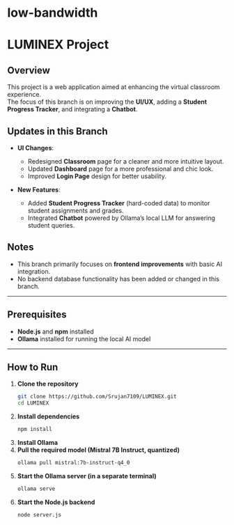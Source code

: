 ﻿# low-bandwidth

# LUMINEX Project

## Overview
This project is a web application aimed at enhancing the virtual classroom experience.  
The focus of this branch is on improving the **UI/UX**, adding a **Student Progress Tracker**, and integrating a **Chatbot**.

## Updates in this Branch
- **UI Changes**:
  - Redesigned **Classroom** page for a cleaner and more intuitive layout.
  - Updated **Dashboard** page for a more professional and chic look.
  - Improved **Login Page** design for better usability.

- **New Features**:
  - Added **Student Progress Tracker** (hard-coded data) to monitor student assignments and grades.
  - Integrated **Chatbot** powered by Ollama’s local LLM for answering student queries.

## Notes
- This branch primarily focuses on **frontend improvements** with basic AI integration.
- No backend database functionality has been added or changed in this branch.

---

## Prerequisites
- **Node.js** and **npm** installed
- **Ollama** installed for running the local AI model

---

## How to Run

1. **Clone the repository**
   ```bash
   git clone https://github.com/Srujan7109/LUMINEX.git
   cd LUMINEX
2. **Install dependencies**
   ```bash
   npm install
3. **Install Ollama**
4. **Pull the required model (Mistral 7B Instruct, quantized)**
   ```bash
   ollama pull mistral:7b-instruct-q4_0
5. **Start the Ollama server (in a separate terminal)**
   ```bash
   ollama serve
5. **Start the Node.js backend**
   ```bash
   node server.js
